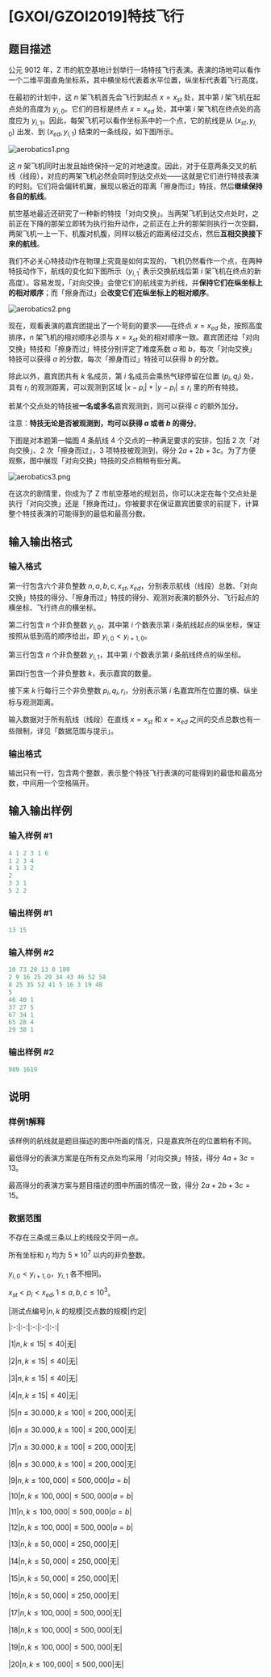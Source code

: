 # [GXOI/GZOI2019]特技飞行

## 题目描述

公元 $9012$ 年，Z 市的航空基地计划举行一场特技飞行表演。表演的场地可以看作一个二维平面直角坐标系，其中横坐标代表着水平位置，纵坐标代表着飞行高度。

在最初的计划中，这 $n$ 架飞机首先会飞行到起点 $x = x_{st}$ 处，其中第 $i$ 架飞机在起点处的高度为 $y_{i,0}$。它们的目标是终点 $x = x_{ed}$ 处，其中第 $i$ 架飞机在终点处的高度应为 $y_{i,1}$。因此，每架飞机可以看作坐标系中的一个点，它的航线是从 $(x_{st},y_{i,0})$ 出发、到 $(x_{ed},y_{i,1})$ 结束的一条线段，如下图所示。

![aerobatics1.png](https://cdn.luogu.com.cn/upload/pic/56679.png)

这 $n$ 架飞机同时出发且始终保持一定的对地速度。因此，对于任意两条交叉的航线（线段），对应的两架飞机必然会同时到达交点处——这就是它们进行特技表演的时刻。它们将会偏转机翼，展现以极近的距离「擦身而过」特技，然后**继续保持各自的航线**。

航空基地最近还研究了一种新的特技「对向交换」。当两架飞机到达交点处时，之前正在下降的那架立即转为执行抬升动作，之前正在上升的那架则执行一次空翻，两架飞机一上一下、机腹对机腹，同样以极近的距离经过交点，然后**互相交换接下来的航线**。

我们不必关心特技动作在物理上究竟是如何实现的，飞机仍然看作一个点，在两种特技动作下，航线的变化如下图所示（$y_{i,1}'$ 表示交换航线后第 $i$ 架飞机在终点的新高度）。容易发现，「对向交换」会使它们的航线变为折线，并**保持它们在纵坐标上的相对顺序**；而「擦身而过」会**改变它们在纵坐标上的相对顺序**。

![aerobatics2.png](https://cdn.luogu.com.cn/upload/pic/56680.png)

现在，观看表演的嘉宾团提出了一个苛刻的要求——在终点 $x = x_{ed}$ 处，按照高度排序，$n$ 架飞机的相对顺序必须与 $x = x_{st}$ 处的相对顺序一致。嘉宾团还给「对向交换」特技和「擦身而过」特技分别评定了难度系数 $a$ 和 $b$，每次「对向交换」特技可以获得 $a$ 的分数，每次「擦身而过」特技可以获得 $b$ 的分数。

除此以外，嘉宾团共有 $k$ 名成员，第 $i$ 名成员会乘热气球停留在位置 $(p_i,q_i)$ 处，具有 $r_i$ 的观测距离，可以观测到区域 $|x - p_i| + |y - p_i| \le r_i$ 里的所有特技。

若某个交点处的特技被**一名或多名**嘉宾观测到，则可以获得 $c$ 的额外加分。

注意：**特技无论是否被观测到，均可以获得 $a$ 或者 $b$ 的得分**。

下图是对本题第一幅图 $4$ 条航线 $4$ 个交点的一种满足要求的安排，包括 $2$ 次「对向交换」、$2$ 次「擦身而过」，$3$ 项特技被观测到，得分 $2a + 2b + 3c$。为了方便观察，图中展现「对向交换」特技的交点稍稍有些分离。

![aerobatics3.png](https://cdn.luogu.com.cn/upload/pic/56681.png)

在这次的剧情里，你成为了 Z 市航空基地的规划员，你可以决定在每个交点处是执行「对向交换」还是「擦身而过」。你被要求在保证嘉宾团要求的前提下，计算整个特技表演的可能得到的最低和最高分数。

## 输入输出格式

### 输入格式

第一行包含六个非负整数 $n,a,b,c,x_{st},x_{ed}$，分别表示航线（线段）总数、「对向交换」特技的得分、「擦身而过」特技的得分、观测对表演的额外分、飞行起点的横坐标、飞行终点的横坐标。

第二行包含 $n$ 个非负整数 $y_{i,0}$，其中第 $i$ 个数表示第 $i$ 条航线起点的纵坐标，保证按照从低到高的顺序给出，即 $y_{i,0} < y_{i + 1,0}$。

第三行包含 $n$ 个非负整数 $y_{i,1}$，其中第 $i$ 个数表示第 $i$ 条航线终点的纵坐标。

第四行包含一个非负整数 $k$，表示嘉宾的数量。

接下来 $k$ 行每行三个非负整数 $p_i,q_i,r_i$，分别表示第 $i$ 名嘉宾所在位置的横、纵坐标与观测距离。

输入数据对于所有航线（线段）在直线 $x = x_{st}$ 和 $x = x_{ed}$ 之间的交点总数也有一些限制，详见「数据范围与提示」。

### 输出格式

输出只有一行，包含两个整数，表示整个特技飞行表演的可能得到的最低和最高分数，中间用一个空格隔开。

## 输入输出样例

### 输入样例 #1

```cpp
4 1 2 3 1 6
1 2 3 4
4 1 3 2
2
3 3 1
5 2 2
```


### 输出样例 #1

```cpp
13 15
```


### 输入样例 #2

```cpp
10 73 28 13 0 100
2 9 16 25 29 34 43 46 52 58
8 25 35 52 41 5 16 3 19 48
5
46 40 1
37 27 5
67 34 1
65 28 4
29 38 1
```


### 输出样例 #2

```cpp
989 1619
```


## 说明

### 样例1解释

该样例的航线就是题目描述的图中所画的情况，只是嘉宾所在的位置稍有不同。

最低得分的表演方案是在所有交点处均采用「对向交换」特技，得分 $4a + 3c = 13$。

最高得分的表演方案与题目描述的图中所画的情况一致，得分 $2a + 2b + 3c = 15$。

### 数据范围

不存在三条或三条以上的线段交于同一点。

所有坐标和 $r_i$ 均为 $5 \times 10^7$ 以内的非负整数。

$y_{i,0} < y_{i + 1,0}$，$y_{i,1}$ 各不相同。

$x_{st} < p_i < x_{ed},1 ≤ a,b,c ≤ 10^3$。

|测试点编号|$n,k$ 的规模|交点数的规模|约定|

|:-:|:-:|:-:|:-:|:-:|

|$1$|$n,k \le 15$|$\le 40$|无|

|$2$|$n,k \le 15$|$\le 40$|无|

|$3$|$n,k \le 15$|$\le 40$|无|

|$4$|$n,k \le 15$|$\le 40$|无|

|$5$|$n \le 30.000,k \le 100$|$\le 200,000$|无|

|$6$|$n \le 30.000,k \le 100$|$\le 200,000$|无|

|$7$|$n \le 30.000,k \le 100$|$\le 200,000$|无|

|$8$|$n \le 30.000,k \le 100$|$\le 200,000$|无|

|$9$|$n,k \le 100,000$|$\le 500,000$|$a = b$|

|$10$|$n,k \le 100,000$|$\le 500,000$|$a = b$|

|$11$|$n,k \le 100,000$|$\le 500,000$|$a = b$|

|$12$|$n,k \le 100,000$|$\le 500,000$|$a = b$|

|$13$|$n,k \le 50,000$|$\le 250,000$|无|

|$14$|$n,k \le 50,000$|$\le 250,000$|无|

|$15$|$n,k \le 50,000$|$\le 250,000$|无|

|$16$|$n,k \le 50,000$|$\le 250,000$|无|

|$17$|$n,k \le 100,000$|$\le 500,000$|无|

|$18$|$n,k \le 100,000$|$\le 500,000$|无|

|$19$|$n,k \le 100,000$|$\le 500,000$|无|

|$20$|$n,k \le 100,000$|$\le 500,000$|无|

